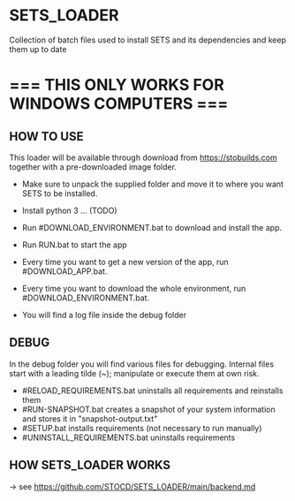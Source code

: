 # SETS_LOADER
Collection of batch files used to install SETS and its dependencies and keep them up to date

# === THIS ONLY WORKS FOR WINDOWS COMPUTERS ===

## HOW TO USE
This loader will be available through download from https://stobuilds.com together with a pre-downloaded image folder.

- Make sure to unpack the supplied folder and move it to where you want SETS to be installed.
- Install python 3 ... (TODO)
- Run #DOWNLOAD_ENVIRONMENT.bat to download and install the app.
- Run RUN.bat to start the app

- Every time you want to get a new version of the app, run #DOWNLOAD_APP.bat.
- Every time you want to download the whole environment, run #DOWNLOAD_ENVIRONMENT.bat.
- You will find a log file inside the debug folder

## DEBUG
In the debug folder you will find various files for debugging. Internal files start with a leading tilde (~); manipulate or execute them at own risk.
- #RELOAD_REQUIREMENTS.bat uninstalls all requirements and reinstalls them
- #RUN-SNAPSHOT.bat creates a snapshot of your system information and stores it in "snapshot-output.txt"
- #SETUP.bat installs requirements (not necessary to run manually)
- #UNINSTALL_REQUIREMENTS.bat uninstalls requirements

## HOW SETS_LOADER WORKS
-> see https://github.com/STOCD/SETS_LOADER/main/backend.md
